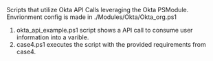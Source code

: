 Scripts that utilize Okta API Calls leveraging the Okta PSModule.
Envrionment config is made in ./Modules/Okta/Okta_org.ps1

1. okta_api_example.ps1 script shows a API call to consume user information into a varible.
2. case4.ps1 executes the script with the provided requirements from case4.
